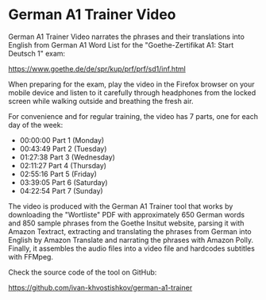 # German A1 Trainer Video   

German A1 Trainer Video narrates the phrases and their translations into English from German A1 Word List for the "Goethe-Zertifikat A1: Start Deutsch 1" exam:

https://www.goethe.de/de/spr/kup/prf/prf/sd1/inf.html

When preparing for the exam, play the video in the Firefox browser on your mobile device and listen to it carefully through headphones from the locked screen while walking outside and breathing the fresh air.

For convenience and for regular training, the video has 7 parts, one for each day of the week:

 * 00:00:00 Part 1 (Monday)
 * 00:43:49 Part 2 (Tuesday)
 * 01:27:38 Part 3 (Wednesday)
 * 02:11:27 Part 4 (Thursday)
 * 02:55:16 Part 5 (Friday)
 * 03:39:05 Part 6 (Saturday)
 * 04:22:54 Part 7 (Sunday)

The video is produced with the German A1 Trainer tool that  works by downloading the "Wortliste" PDF with approximately 650 German words and 850 sample phrases from the Goethe Insitut website, parsing it with Amazon Textract, extracting and translating the phrases from German into English by Amazon Translate and narrating the phrases with Amazon Polly. Finally, it assembles the audio files into a video file and hardcodes subtitles with FFMpeg.

Check the source code of the tool on GitHub:

https://github.com/ivan-khvostishkov/german-a1-trainer
